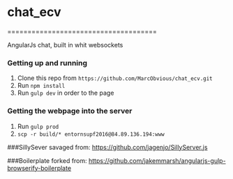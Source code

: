 # chat_ecv
=====================================

AngularJs chat, built in whit websockets 

### Getting up and running
1. Clone this repo from `https://github.com/MarcObvious/chat_ecv.git`
2. Run `npm install`
3. Run `gulp dev` in order to the page

### Getting the webpage into the server
1. Run `gulp prod`
2. `scp -r build/* entornsupf2016@84.89.136.194:www`

###SillySever savaged from:
https://github.com/jagenjo/SillyServer.js

###Boilerplate forked from:
https://github.com/jakemmarsh/angularjs-gulp-browserify-boilerplate
